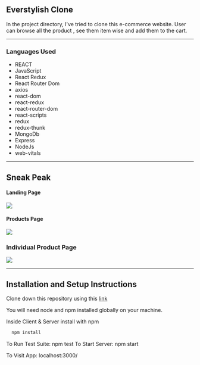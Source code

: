 <h2>Everstylish Clone</h2>
In the project directory, I've tried to clone this e-commerce website. User can browse all the product , see them item wise and add them to the cart.

<hr/>
<h3>Languages Used</h3>

* REACT
* JavaScript
* React Redux
* React Router Dom
* axios
* react-dom
* react-redux
* react-router-dom
* react-scripts
* redux
* redux-thunk
* MongoDb
* Express
* NodeJs
* web-vitals

<hr/>

## Sneak Peak
#### Landing Page
<img src="https://i.im.ge/2021/07/24/D12ra.png"/>

#### Products Page

<img src="https://i.im.ge/2021/07/24/D1OVx.png"/>

### Individual Product Page
<img src="https://i.im.ge/2021/07/24/D1S0J.png"/>

<hr/>

## Installation and Setup Instructions
Clone down this repository using this <a href="https://github.com/khushbookhator/Evertylish">link</a>

You will need node and npm installed globally on your machine. 

Inside Client & Server install with npm


```bash
  npm install
```

To Run Test Suite: npm test To Start Server: npm start

To Visit App: localhost:3000/

